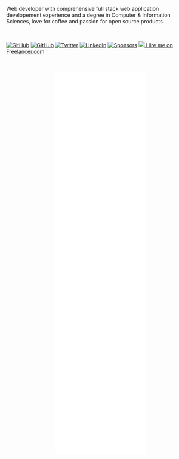 Web developer with comprehensive full stack web application developement experience and a degree in Computer & Information Sciences, love for coffee and passion for open source products.

<br />

<a href="https://mubaidr.js.org" target="_blank"><img src="https://img.shields.io/website?up_message=mubaidr.js.org&url=https%3A%2F%2Fmubaidr.js.org" alt="GitHub"></a>
<a href="https://github.com/mubaidr" target="_blank"><img src="https://img.shields.io/github/followers/mubaidr.svg?label=GitHub&style=social" alt="GitHub"></a>
<a href="https://twitter.com/mubaidr" target="_blank"><img src="https://img.shields.io/twitter/follow/mubaidr?label=Twitter&style=social" alt="Twitter"></a>
<a href="https://www.linkedin.com/in/mubaidr" target="_blank"><img src="https://img.shields.io/badge/LinkedIn--_.svg?style=social&logo=linkedin" alt="LinkedIn"></a>
<a href="https://github.com/sponsors/mubaidr" target="_blank"><img src="https://img.shields.io/badge/Sponsors--_.svg?style=social&logo=github&logoColor=EA4AAA" alt="Sponsors"></a>
<a href="https://www.freelancer.com/affiliates/email/12056391/"><img src="https://www.freelancer.com/static/css/images/landingpage/hireme-widget-builder/fl-bird-icon.png"> Hire me on Freelancer.com</a>

<br />

<p align="center">
 <picture>
  <img src="/github-metrics.svg" alt="Metrics">
 </picture>
</p>
